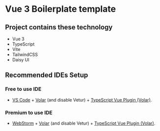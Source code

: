 # Vue 3 Boilerplate template

## Project contains these technology
- Vue 3
- TypeScript 
- Vite
- TailwindCSS
- Daisy UI

## Recommended IDEs Setup

### Free to use IDE
- [VS Code](https://code.visualstudio.com/) + [Volar](https://marketplace.visualstudio.com/items?itemName=Vue.volar) (and disable Vetur) + [TypeScript Vue Plugin (Volar)](https://marketplace.visualstudio.com/items?itemName=Vue.vscode-typescript-vue-plugin).

### Premium to use IDE

- [WebStorm](https://www.jetbrains.com/webstorm/) + [Volar](https://plugins.jetbrains.com/plugin/14806-volar) (and disable Vetur) + [TypeScript Vue Plugin (Volar)](https://plugins.jetbrains.com/plugin/18344-typescript-vue-plugin).
